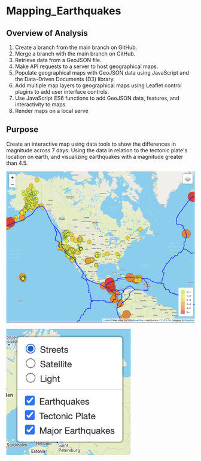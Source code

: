 # Mapping_Earthquakes

## Overview of Analysis

  1.  Create a branch from the main branch on GitHub.
  3.  Merge a branch with the main branch on GitHub.
  4.  Retrieve data from a GeoJSON file.
  5.  Make API requests to a server to host geographical maps.
  6.  Populate geographical maps with GeoJSON data using JavaScript and the Data-Driven Documents (D3) library.
  7.  Add multiple map layers to geographical maps using Leaflet control plugins to add user interface controls.
  8.  Use JavaScript ES6 functions to add GeoJSON data, features, and interactivity to maps.
  9.  Render maps on a local serve
  
## Purpose

   Create an interactive map using data tools to show the differences in magnitude across 7 days. Using the data in relation to the tectonic plate's location on earth, and visualizing earthquakes with a magnitude greater than 4.5. 
  
![This is an image](https://github.com/Stookhy/Mapping_Earthquakes/blob/main/Mapping_Earthquakes.png?raw=true)

![This is an image](https://github.com/Stookhy/Mapping_Earthquakes/blob/main/Map_Style.png?raw=true)


  

